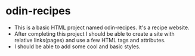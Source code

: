 # odin-recipes

- This is a basic HTML project named odin-recipes. It's a recipe website.
- After completing this project I should be able to create a site with relative links(pages) and use a few HTML tags and attributes.
- I should be able to add some cool and basic styles.

<!-- I learnt how to use git commit without the message flag and the message itself.(just "git commit)
This allows you multiple lines of commit messages, usually 2 lines with a blank line separating them.
The first one is the action/change/fixes applied and the second is the reason. -->